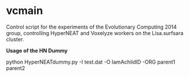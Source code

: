 vcmain
======

Control script for the experiments of the Evolutionary Computing 2014 group, controlling HyperNEAT and Voxelyze workers on the Lisa.surfsara cluster.


**Usage of the HN Dummy**

python HyperNEATdummy.py -I test.dat -O IamAchildID -ORG parent1 parent2